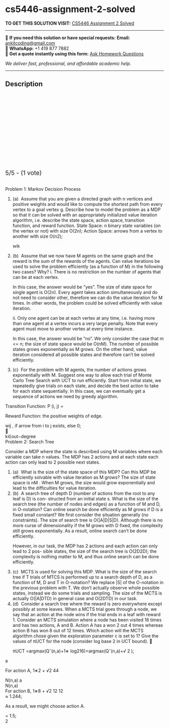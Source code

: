 # cs5446-assignment-2-solved
**TO GET THIS SOLUTION VISIT:** [CS5446 Assignment 2 Solved](https://www.ankitcodinghub.com/product/cs5446-assignment-2-solved/)


---

📩 **If you need this solution or have special requests:** **Email:** ankitcoding@gmail.com  
📱 **WhatsApp:** +1 419 877 7882  
📄 **Get a quote instantly using this form:** [Ask Homework Questions](https://www.ankitcodinghub.com/services/ask-homework-questions/)

*We deliver fast, professional, and affordable academic help.*

---

<h2>Description</h2>



<div class="kk-star-ratings kksr-auto kksr-align-center kksr-valign-top" data-payload="{&quot;align&quot;:&quot;center&quot;,&quot;id&quot;:&quot;94831&quot;,&quot;slug&quot;:&quot;default&quot;,&quot;valign&quot;:&quot;top&quot;,&quot;ignore&quot;:&quot;&quot;,&quot;reference&quot;:&quot;auto&quot;,&quot;class&quot;:&quot;&quot;,&quot;count&quot;:&quot;1&quot;,&quot;legendonly&quot;:&quot;&quot;,&quot;readonly&quot;:&quot;&quot;,&quot;score&quot;:&quot;5&quot;,&quot;starsonly&quot;:&quot;&quot;,&quot;best&quot;:&quot;5&quot;,&quot;gap&quot;:&quot;4&quot;,&quot;greet&quot;:&quot;Rate this product&quot;,&quot;legend&quot;:&quot;5\/5 - (1 vote)&quot;,&quot;size&quot;:&quot;24&quot;,&quot;title&quot;:&quot;CS5446 Assignment 2 Solved&quot;,&quot;width&quot;:&quot;138&quot;,&quot;_legend&quot;:&quot;{score}\/{best} - ({count} {votes})&quot;,&quot;font_factor&quot;:&quot;1.25&quot;}">

<div class="kksr-stars">

<div class="kksr-stars-inactive">
            <div class="kksr-star" data-star="1" style="padding-right: 4px">


<div class="kksr-icon" style="width: 24px; height: 24px;"></div>
        </div>
            <div class="kksr-star" data-star="2" style="padding-right: 4px">


<div class="kksr-icon" style="width: 24px; height: 24px;"></div>
        </div>
            <div class="kksr-star" data-star="3" style="padding-right: 4px">


<div class="kksr-icon" style="width: 24px; height: 24px;"></div>
        </div>
            <div class="kksr-star" data-star="4" style="padding-right: 4px">


<div class="kksr-icon" style="width: 24px; height: 24px;"></div>
        </div>
            <div class="kksr-star" data-star="5" style="padding-right: 4px">


<div class="kksr-icon" style="width: 24px; height: 24px;"></div>
        </div>
    </div>

<div class="kksr-stars-active" style="width: 138px;">
            <div class="kksr-star" style="padding-right: 4px">


<div class="kksr-icon" style="width: 24px; height: 24px;"></div>
        </div>
            <div class="kksr-star" style="padding-right: 4px">


<div class="kksr-icon" style="width: 24px; height: 24px;"></div>
        </div>
            <div class="kksr-star" style="padding-right: 4px">


<div class="kksr-icon" style="width: 24px; height: 24px;"></div>
        </div>
            <div class="kksr-star" style="padding-right: 4px">


<div class="kksr-icon" style="width: 24px; height: 24px;"></div>
        </div>
            <div class="kksr-star" style="padding-right: 4px">


<div class="kksr-icon" style="width: 24px; height: 24px;"></div>
        </div>
    </div>
</div>


<div class="kksr-legend" style="font-size: 19.2px;">
            5/5 - (1 vote)    </div>
    </div>
<div class="page" title="Page 1">
<div class="layoutArea">
<div class="column"></div>
</div>
<div class="layoutArea">
<div class="column">
&nbsp;

Problem 1: Markov Decision Process

<ol>
<li>(a) &nbsp;Assume that you are given a directed graph with n vertices and positive weights and would like to compute the shortest path from every vertex to a goal vertex g. Describe how to model the problem as a MDP so that it can be solved with an appropriately initialized value iteration algorithm, i.e. describe the state space, action space, transition function, and reward function.
State Space: n binary state variables (on the vertex or not) with size O(2n); Action Space: arrows from a vertex to another with size O(n2);

wik
</li>
<li>(b) &nbsp;Assume that we now have M agents on the same graph and the reward is the sum of the rewards of the agents. Can value iterations be used to solve the problem efficiently (as a function of M) in the following two cases? Why?
i. There is no restriction on the number of agents that can be at each vertex.

In this case, the answer would be ”yes”. The size of state space for single agent is O(2n). Every agent takes action simultaneously and do not need to consider other, therefore we can do the value iteration for M times. In other words, the problem could be solved efficiently with value iteration.

ii. Only one agent can be at each vertex at any time, i.e. having more than one agent at a vertex incurs a very large penalty. Note that every agent must move to another vertex at every time instance.

In this case, the answer would be ”no”. We only consider the case that m &lt;= n; the size of state space would be O(nM). The number of possible states grows exponentially as M grows. On the other hand, value iteration considered all possible states and therefore can’t be solved efficiently.
</li>
<li>(c) &nbsp;For the problem with M agents, the number of actions grows exponentially with M. Suggest one way to allow each trial of Monte Carlo Tree Search with UCT to run efficiently.
Start from initial state, we repeatedly give trials on each state, and decide the best action to take for each state sequentially. In this case, we can eventually get a sequence of actions we need by greedy algorithm.
</li>
</ol>
</div>
</div>
<div class="layoutArea">
<div class="column">
Transition Function: P (i, j) =

Reward Function: the positive weights of edge.

</div>
</div>
<div class="layoutArea">
<div class="column">
wij , if arrow from i to j exists, else 0;

</div>
</div>
<div class="layoutArea">
<div class="column">
􏰀

</div>
</div>
<div class="layoutArea">
<div class="column">
k∈out−degree

</div>
</div>
</div>
<div class="page" title="Page 2">
<div class="layoutArea">
<div class="column">
Problem 2: Search Tree

Consider a MDP where the state is described using M variables where each variable can take n values. The MDP has 2 actions and at each state each action can only lead to 2 possible next states.

<ol>
<li>(a) &nbsp;What is the size of the state space of this MDP? Can this MDP be efficiently solvable with value iteration as M grows?
The size of state space is nM . When M grows, the size would grow exponentially and lead to the difficulties for value iteration.
</li>
<li>(b) &nbsp;A search tree of depth D (number of actions from the root to any leaf is D) is con- structed from an initial state s. What is the size of the search tree (the number of nodes and edges) as a function of M and D, in O-notation? Can online search be done efficiently as M grows if D is a fixed small constant?
We first consider the situation generally (no constraints). The size of search tree is O(|A|D|S|D). Although there is no more curse of dimensionality if the M grows with D fixed, the complexity still grows exponentially. As a result, online search can’t be done efficiently.

However, in our task, the MDP has 2 actions and each action can only lead to 2 pos- sible states, the size of the search tree is O(2D2D); the complexity is nothing matter to M, and thus online search can be done efficiently.
</li>
<li>(c) &nbsp;MCTS is used for solving this MDP. What is the size of the search tree if T trials of MTCS is performed up to a search depth of D, as a function of M, D and T in O-notation?
We replace |S| of the O-notation in the previous problem with T. We don’t actually observe whole possible states, instead we do some trials and sampling. The size of the MCTS is actually O(|A|DTD) in general case and O(2DTD) in our task.
</li>
<li>(d) &nbsp;Consider a search tree where the reward is zero everywhere except possibly at some leaves. When a MCTS trial goes through a node, we say that an action at the node wins if the trial ends in a leaf with reward 1. Consider an MCTS simulation where a node has been visited 16 times and has two actions, A and B. Action A has a won 2 out 4 times whereas action B has won 8 out of 12 times. Which action will the MCTS algorithm chose given the exploration parameter c is set to 1? Give the values of πUCT for the node (consider log base 2 in UCT bound).
􏰁

πUCT =argmax(Qˆ(n,a)+1∗ log216)=argmax(Qˆ(n,a)+√ 2 );
</li>
</ol>
</div>
</div>
<div class="layoutArea">
<div class="column">
a

For action A, 1∗2 + √2 44

</div>
<div class="column">
N(n,a) a

</div>
<div class="column">
N(n,a)

</div>
</div>
<div class="layoutArea">
<div class="column">
For action B, 1∗8 + √2 12 12

</div>
</div>
<div class="layoutArea">
<div class="column">
≈ 1.244;

As a result, we might choose action A.

</div>
</div>
<div class="layoutArea">
<div class="column">
= 1.5;

</div>
</div>
<div class="layoutArea">
<div class="column">
2

</div>
</div>
</div>

